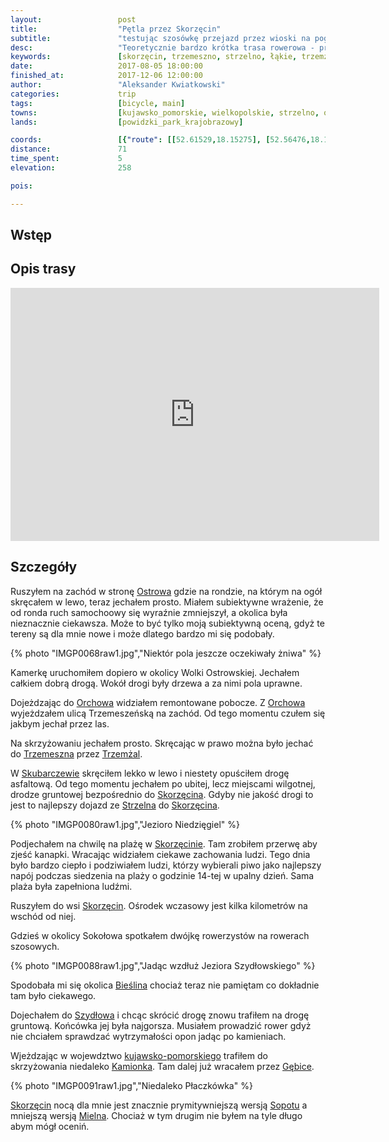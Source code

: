 ```yaml
---
layout:                 post
title:                  "Pętla przez Skorzęcin"
subtitle:               "testując szosówkę przejazd przez wioski na pograniczu województwa kujawsko-pomorskiego i wielkopolskiego"
desc:                   "Teoretycznie bardzo krótka trasa rowerowa - przejażdżka aby zobaczyć jak wygląda Skorzęcin za dnia. Ostatecznie przejechałem 71km obserwując kujawskie i wielkopolskie wsie tuż po okresie żniw."
keywords:               [skorzęcin, trzemeszno, strzelno, łąkie, trzemżal]
date:                   2017-08-05 18:00:00
finished_at:            2017-12-06 12:00:00
author:                 "Aleksander Kwiatkowski"
categories:             trip
tags:                   [bicycle, main]
towns:                  [kujawsko_pomorskie, wielkopolskie, strzelno, orchowo, powidz, witkowo, trzemeszno, mogilno]
lands:                  [powidzki_park_krajobrazowy]

coords:                 [{"route": [[52.61529,18.15275], [52.56476,18.10486], [52.54362,18.08280], [52.53506,18.08349], [52.50869,18.05576], [52.49777,18.02169], [52.50153,18.01508], [52.49395,17.97525], [52.49761,17.94727], [52.49380,17.92848], [52.46086,17.90985], [52.46426,17.87955], [52.46850,17.86445], [52.46222,17.85912], [52.46217,17.85432], [52.48037,17.84453], [52.48361,17.83269], [52.49443,17.83346], [52.50148,17.84359], [52.51470,17.82651], [52.52143,17.84428], [52.53679,17.83741], [52.54770,17.84342], [52.54754,17.89629], [52.55892,17.93955], [52.56596,17.93998], [52.57874,17.98444], [52.57994,17.99903], [52.60074,18.03190], [52.59386,18.07284], [52.61383,18.13558], [52.61482,18.15266]], "type": "bicycle"}]
distance:               71
time_spent:             5
elevation:              258  

pois:

---
```


[wiki-ostrowo]: https://pl.wikipedia.org/wiki/Ostrowo_(wie%C5%9B_w_powiecie_mogile%C5%84skim)
[wiki-orchowo]: https://pl.wikipedia.org/wiki/Orchowo
[wiki-trzemeszno]: https://pl.wikipedia.org/wiki/Trzemeszno
[wiki-trzemzal]: https://pl.wikipedia.org/wiki/Trzem%C5%BCal
[wiki-skubarczewo]: https://pl.wikipedia.org/wiki/Skubarczewo
[wiki-skorzecin]: https://pl.wikipedia.org/wiki/Skorz%C4%99cin_(wie%C5%9B_w_wojew%C3%B3dztwie_wielkopolskim)
[wiki-strzelno]: https://pl.wikipedia.org/wiki/Strzelno
[wiki-bieslin]: https://pl.wikipedia.org/wiki/Bie%C5%9Blin
[wiki-szydlowo]: https://pl.wikipedia.org/wiki/Szyd%C5%82owo_(powiat_gnie%C5%BAnie%C5%84ski)
[wiki-kujawsko-pomorskie]: https://pl.wikipedia.org/wiki/Kujawsko-pomorskie
[wiki-kamionek]: https://pl.wikipedia.org/wiki/Kamionek_(wojew%C3%B3dztwo_kujawsko-pomorskie)
[wiki-gebice]: https://pl.wikipedia.org/wiki/G%C4%99bice
[wiki-sopot]: https://pl.wikipedia.org/wiki/Sopot
[wiki-mielno]: https://pl.wikipedia.org/wiki/Mielno


Wstęp
-----

Opis trasy
----------

<iframe height='405' width='590' frameborder='0' allowtransparency='true' scrolling='no' src='https://www.strava.com/activities/1120403006/embed/cb1b919945b2454ef643620f876f15f0c4d7574c'></iframe>

Szczegóły
---------

Ruszyłem na zachód w stronę [Ostrowa][wiki-ostrowo] gdzie na rondzie,
na którym na ogół skręcałem
w lewo, teraz jechałem prosto. Miałem subiektywne wrażenie, że od ronda ruch
samochoowy się
wyraźnie zmniejszył, a okolica była nieznacznie ciekawsza. Może to być
tylko moją subiektywną oceną, gdyż te tereny są dla mnie nowe i może
dlatego bardzo mi się podobały.

{% photo "IMGP0068raw1.jpg","Niektór pola jeszcze oczekiwały żniwa" %}

Kamerkę uruchomiłem dopiero w okolicy Wolki Ostrowskiej.
Jechałem całkiem dobrą drogą. Wokół drogi były drzewa a za nimi pola uprawne.

Dojeżdzając do [Orchowa][wiki-orchowo] widziałem remontowane pobocze.
Z [Orchowa][wiki-orchowo] wyjeżdzałem ulicą Trzemeszeńską na zachód.
Od tego momentu czułem się jakbym jechał przez las.

Na skrzyżowaniu jechałem prosto. Skręcając w prawo można było jechać do
[Trzemeszna][wiki-trzemeszno] przez [Trzemżal][wiki-trzemzal].

W [Skubarczewie][wiki-skubarczewo] skręciłem lekko w lewo i niestety opuściłem
drogę asfaltową. Od tego momentu jechałem po ubitej, lecz miejscami
wilgotnej, drodze gruntowej bezpośrednio do [Skorzęcina][wiki-skorzecin].
Gdyby nie jakość drogi to jest to najlepszy dojazd ze [Strzelna][wiki-strzelno]
do [Skorzęcina][wiki-skorzecin].

{% photo "IMGP0080raw1.jpg","Jezioro Niedzięgiel" %}

Podjechałem na chwilę na plażę w [Skorzęcinie][wiki-skorzecin].
Tam zrobiłem przerwę aby zjeść kanapki.
Wracając widziałem ciekawe zachowania ludzi. Tego dnia było bardzo ciepło
i podziwiałem ludzi, którzy wybierali piwo jako najlepszy napój podczas
siedzenia na plaży o godzinie 14-tej w upalny dzień.
Sama plaża była zapełniona ludźmi.

Ruszyłem do wsi [Skorzęcin][wiki-skorzecin]. Ośrodek wczasowy jest kilka
kilometrów na wschód od niej.

Gdzieś w okolicy Sokołowa spotkałem dwójkę rowerzystów na
rowerach szosowych.

{% photo "IMGP0088raw1.jpg","Jadąc wzdłuż Jeziora Szydłowskiego" %}

Spodobała mi się okolica [Bieślina][wiki-bieslin] chociaż teraz nie pamiętam
co dokładnie tam było ciekawego.

Dojechałem do [Szydłowa][wiki-szydlowo] i chcąc skrócić drogę znowu
trafiłem na drogę gruntową. Końcówka jej była najgorsza. Musiałem prowadzić
rower gdyż nie chciałem sprawdzać wytrzymałości opon jadąc po kamieniach.

Wjeżdzając w wojewdztwo [kujawsko-pomorskiego][wiki-kujawsko-pomorskie]
trafiłem do skrzyżowania niedaleko [Kamionka][wiki-kamionek].
Tam dalej już wracałem przez [Gębice][wiki-gebice].

{% photo "IMGP0091raw1.jpg","Niedaleko Płaczkówka" %}

[Skorzęcin][wiki-skorzecin] nocą dla mnie jest znacznie
prymitywniejszą wersją [Sopotu][wiki-sopot] a mniejszą wersją
[Mielna][wiki-mielno]. Chociaż w tym drugim nie byłem na tyle długo abym mógł
oceniń.
